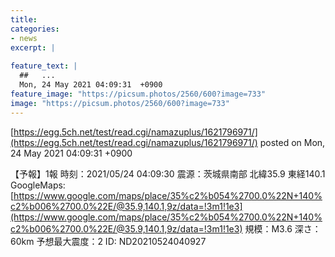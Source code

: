 ```yaml
---
title:   
categories:
- news
excerpt: |
  
feature_text: |
  ##   ...
  Mon, 24 May 2021 04:09:31  +0900
feature_image: "https://picsum.photos/2560/600?image=733"
image: "https://picsum.photos/2560/600?image=733"
---
```


[https://egg.5ch.net/test/read.cgi/namazuplus/1621796971/](https://egg.5ch.net/test/read.cgi/namazuplus/1621796971/)
posted on Mon, 24 May 2021 04:09:31  +0900

<!--more-->

【予報】1報 時刻：2021/05/24 04:09:30 震源：茨城県南部 北緯35.9 東経140.1 GoogleMaps: [https://www.google.com/maps/place/35%c2%b054%2700.0%22N+140%c2%b006%2700.0%22E/@35.9,140.1,9z/data=!3m1!1e3](https://www.google.com/maps/place/35%c2%b054%2700.0%22N+140%c2%b006%2700.0%22E/@35.9,140.1,9z/data=!3m1!1e3) 規模：M3.6 深さ：60km 予想最大震度：2 ID: ND20210524040927
